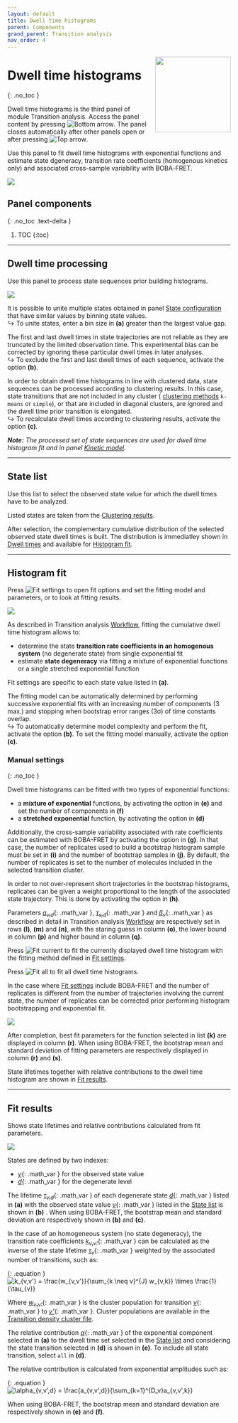 ```yaml
---
layout: default
title: Dwell time histograms
parent: Components
grand_parent: Transition analysis
nav_order: 4
---
```


<img src="../../assets/images/logos/logo-transition-analysis_400px.png" width="170" style="float:right; margin-left: 15px;"/>

# Dwell time histograms
{: .no_toc }

Dwell time histograms is the third panel of module Transition analysis. 
Access the panel content by pressing 
![Bottom arrow](../../assets/images/gui/interface-but-bottomarrow.png). 
The panel closes automatically after other panels open or after pressing 
![Top arrow](../../assets/images/gui/interface-but-toparrow.png). 

Use this panel to fit dwell time histograms with exponential functions and estimate state dgeneracy, transition rate coefficients (homogenous kinetics only) and associated cross-sample variability with BOBA-FRET.

<a class="plain" href="../../assets/images/gui/TA-panel-dwell-time-histograms.png"><img src="../../assets/images/gui/TA-panel-dwell-time-histograms.png" style="max-width:294px;"></a>

## Panel components
{: .no_toc .text-delta }

1. TOC
{:toc}


---

## Dwell time processing

Use this panel to process state sequences prior building histograms.

<a class="plain" href="../../assets/images/gui/TA-panel-dwell-time-histograms-dt-processing.png"><img src="../../assets/images/gui/TA-panel-dwell-time-histograms-dt-processing.png" style="max-width:272px;"></a>

It is possible to unite multiple states obtained in panel 
[State configuration](panel-state-configuration.html) that have similar values by binning state values.  
&#8618; To unite states, enter a bin size in **(a)** greater than the largest value gap.

The first and last dwell times in state trajectories are not reliable as they are truncated by the limited observation time.
This experimental bias can be corrected by ignoring these particular dwell times in later analyses.  
&#8618; To exclude the first and last dwell times of each sequence, activate the option **(b)**.

In order to obtain dwell time histograms in line with clustered data, state sequences can be processed according to clustering results.
In this case, state transitions that are not included in any cluster (
[clustering methods](panel-state-configuration.html#method-settings) `k-means` or `simple`), or that are included in diagonal clusters, are ignored and the dwell time prior transition is elongated.  
&#8618; To recalculate dwell times according to clustering results, activate the option **(c)**.

***Note:** The processed set of state sequences are used for dwell time histogram fit and in panel 
[Kinetic model](panel-kinetic-model.html).*


---

## State list

Use this list to select the observed state value for which the dwell times have to be analyzed.

Listed states are taken from the 
[Clustering results](panel-state-configuration.html#clustering-results).

After selection, the complementary cumulative distribution of the selected observed state dwell times is built. 
The distribution is immediatley shown in 
[Dwell times](area-visualization.html#dwell-times) and available for 
[Histogram fit](#histogram-fit).


---

## Histogram fit

Press 
![Fit settings](../../assets/images/gui/TA-but-fit-settings.png "Fit settings") to open fit options and set the fitting model and parameters, or to look at fitting results.

<a class="plain" href="../../assets/images/gui/TA-panel-dwell-time-histograms-fit-param.png"><img src="../../assets/images/gui/TA-panel-dwell-time-histograms-fit-param.png" style="max-width:318px;"></a>

As described in Transition analysis 
[Workflow](../workflow.html#via-exponential-fit), fitting the cumulative dwell time histogram allows to:
- determine the state **transition rate coefficients in an homogenous system** (no degenerate state) from single exponential fit
- estimate **state degeneracy** via fitting a mixture of exponential functions or a single stretched exponential function

Fit settings are specific to each state value listed in **(a)**.

The fitting model can be automatically determined by performing successive exponential fits with an increasing number of components (3 max.) and stopping when bootstrap error ranges (3&sigma;) of time constants overlap.  
&#8618; To automatically determine model complexity and perform the fit, activate the option **(b)**. To set the fitting model manually, activate the option **(c)**.


### Manual settings
{: .no_toc }

Dwell time histograms can be fitted with two types of exponential functions:

- a **mixture of exponential** functions, by activating the option in **(e)** and set the number of components in **(f)**
- a **stretched exponential** function, by activating the option in **(d)**

Additionally, the cross-sample variability associated with rate coefficients can be estimated with BOBA-FRET by activating the option in **(g)**.
In that case, the number of replicates used to build a bootstrap histogram sample must be set in **(i)** and the number of bootstrap samples in **(j)**.
By default, the number of replicates is set to the number of molecules included in the selected transition cluster.

In order to not over-represent short trajectories in the bootstrap histograms, replicates can be given a weight proportional to the length of the associated state trajectory.
This is done by activating the option in **(h)**.

Parameters 
[*a<sub>v,d</sub>*](){: .math_var },
[*&tau;<sub>v,d</sub>*](){: .math_var } and 
[*&#946;<sub>v</sub>*](){: .math_var } as described in detail in Transition analysis
[Workflow](../workflow.html#via-exponential-fit) are respectively set in rows **(l)**, **(m)** and **(n)**, with the staring guess in column **(o)**, the lower bound in column **(p)** and higher bound in column **(q)**.

Press 
![Fit current](../../assets/images/gui/TA-but-fit-current.png "Fit current") to fit the currently displayed dwell time histogram with the fitting method defined in 
[Fit settings](#fit-settings).

Press 
![Fit all](../../assets/images/gui/TA-but-fit-all.png "Fit all") to fit all dwell time histograms.

In the case where 
[Fit settings](#fit-settings) include BOBA-FRET and the number of replicates is different from the number of trajectories involving the current state, the number of replicates can be corrected prior performing histogram bootstrapping and exponential fit.

<img src="../../assets/images/gui/TA-panel-dwell-time-histograms-replicates.png" style="max-width:493px;">

After completion, best fit parameters for the function selected in list **(k)** are displayed in column **(r)**.
When using BOBA-FRET, the bootstrap mean and standard deviation of fitting parameters are respectively displayed in column **(r)** and **(s)**.

State lifetimes together with relative contributions to the dwell time histogram are shown in 
[Fit results](#fit-results).


---

## Fit results

Shows state lifetimes and relative contributions calculated from fit parameters.

<a class="plain" href="../../assets/images/gui/TA-panel-dwell-time-histograms-lifetimes.png"><img src="../../assets/images/gui/TA-panel-dwell-time-histograms-lifetimes.png" style="max-width:272px;"></a>

States are defined by two indexes: 
- [*v*](){: .math_var } for the observed state value
- [*d*](){: .math_var } for the degenerate level 

The lifetime 
[*&tau;<sub>v,d</sub>*](){: .math_var } of each degenerate state 
[*d*](){: .math_var } listed in **(a)** with the observed state value 
[*v*](){: .math_var } listed in the 
[State list](#state-list) is shown in **(b)** .
When using BOBA-FRET, the bootstrap mean and standard deviation are respectively shown in **(b)** and **(c)**.

In the case of an homogeneous system (no state degeneracy), the transition rate coefficients 
[*k*<sub>*v*,*v'*</sub>](){: .math_var } can be calculated as the inverse of the state lifetime
[*&tau;*<sub>*v*</sub>](){: .math_var } weighted by the associated number of transitions, such as:

{: .equation }
<img src="../../assets/images/equations/TA-kin-ana-04.gif" alt="k_{v,v'} = \frac{w_{v,v'}}{\sum_{k \neq v}^{J} w_{v,k}} \times \frac{1}{\tau_{v}}">

Where 
[*w*<sub>*v*,*v'*</sub>](){: .math_var } is the cluster population for transition 
[*v*](){: .math_var } to 
[*v'*](){: .math_var }. Cluster populations are available in the 
[Transition density cluster file](../../output-files/clst-transition-density-clusters.html).

The relative contribution 
[*&alpha;*](){: .math_var } of the exponential component selected in **(a)** to the dwell time set selected in the 
[State list](#state-list) and considering the state transition selected in **(d)** is shown in **(e)**.
To include all state transition, select `all` in **(d)**.

The relative contribution is calculated from exponential amplitudes such as:

{: .equation }
<img src="../../assets/images/equations/TA-kin-ana-05.gif" alt="\alpha_{v,v',d} = \frac{a_{v,v',d}}{\sum_{k=1}^{D_v}a_{v,v',k}}">


When using BOBA-FRET, the bootstrap mean and standard deviation are respectively shown in **(e)** and **(f)**.


